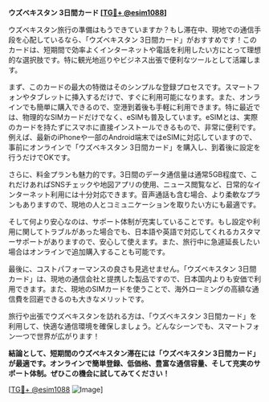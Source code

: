 **ウズベキスタン 3日間カード [[TG💪+ @esim1088](https://t.me/s/esim1088)]**

ウズベキスタン旅行の準備はもうできていますか？もし滞在中、現地での通信手段を心配しているなら、「ウズベキスタン 3日間カード」がおすすめです！このカードは、短期間で効率よくインターネットや電話を利用したい方にとって理想的な選択肢です。特に観光地巡りやビジネス出張で便利なツールとして活躍します。

まず、このカードの最大の特徴はそのシンプルな登録プロセスです。スマートフォンやタブレットに挿入するだけで、すぐに利用可能になります。また、オンラインでも簡単に購入できるので、空港到着後も手軽に利用できます。特に最近では、物理的なSIMカードだけでなく、eSIMも普及しています。eSIMとは、実際のカードを持たずにスマホに直接インストールできるもので、非常に便利です。例えば、最新のiPhoneや一部のAndroid端末ではeSIMに対応していますので、事前にオンラインで「ウズベキスタン 3日間カード」を購入し、到着後に設定を行うだけでOKです。

さらに、料金プランも魅力的です。3日間のデータ通信量は通常5GB程度で、これだけあればSNSチェックや地図アプリの使用、ニュース閲覧など、日常的なインターネット利用には十分対応できます。音声通話も含む場合、より柔軟なプランもありますので、現地の人とコミュニケーションを取りたい方にも最適です。

そして何より安心なのは、サポート体制が充実していることです。もし設定や利用に関してトラブルがあった場合でも、日本語や英語で対応してくれるカスタマーサポートがありますので、安心して使えます。また、旅行中に急遽延長したい場合はオンラインで追加購入することも可能です。

最後に、コストパフォーマンスの良さも見逃せません。「ウズベキスタン 3日間カード」は、現地の通信会社と提携した製品ですので、日本国内よりも安価で利用できます。また、現地のSIMカードを使うことで、海外ローミングの高額な通信費を回避できるのも大きなメリットです。

旅行や出張でウズベキスタンを訪れる方は、「ウズベキスタン 3日間カード」を利用して、快適な通信環境を確保しましょう。どんなシーンでも、スマートフォン一つで世界が広がります！

**結論として、短期間のウズベキスタン滞在には「ウズベキスタン 3日間カード」が最適です。オンラインで簡単登録、低価格、豊富な通信容量、そして充実のサポート体制。ぜひこの機会に試してみてください！**

[[TG💪+ @esim1088](https://t.me/s/esim1088) ![Image](https://i.postimg.cc/Y0z9fWf4/image.png)]